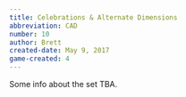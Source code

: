```yaml
---
title: Celebrations & Alternate Dimensions
abbreviation: CAD
number: 10
author: Brett
created-date: May 9, 2017
game-created: 4
---
```

Some info about the set TBA.
